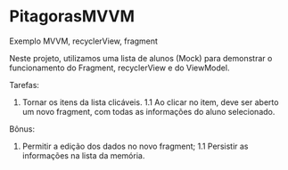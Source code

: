 # PitagorasMVVM
Exemplo MVVM, recyclerView, fragment

Neste projeto, utilizamos uma lista de alunos (Mock) para demonstrar o funcionamento do Fragment, recyclerView e do ViewModel.

Tarefas:

1. Tornar os itens da lista clicáveis.
1.1 Ao clicar no item, deve ser aberto um novo fragment, com todas as informações do aluno selecionado.

Bônus:
1. Permitir a edição dos dados no novo fragment;
1.1 Persistir as informações na lista da memória.
